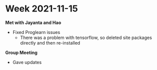 # Week 2021-11-15

**Met with Jayanta and Hao**
- Fixed Proglearn issues
  - There was a problem with tensorflow, so deleted site packages directly and then re-installed

**Group Meeting**
- Gave updates

